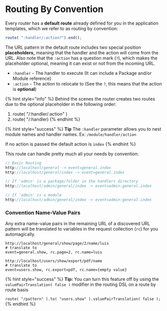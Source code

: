 # Routing By Convention

Every router has a **default route** already defined for you in the application templates, which we refer to as routing by convention:

```javascript
route( ":handler/:action?").end();
```

The URL pattern in the default route includes two special position **placeholders,** meaning that the handler and the action will come from the URL. Also note that the `:action` has a question mark \(`?`\), which makes the placeholder optional, meaning it can exist or not from the incoming URL.

* `:handler` - The handler to execute \(It can include a Package and/or Module reference\)
* `:action` - The action to relocate to \(See the `?`, this means that the action is **optional**\)

{% hint style="info" %}
Behind the scenes the router creates two routes due to the optional placeholder in the following order:

1. route\( "/:handler/:action" \)
2. route\( "/:handler\)
{% endhint %}

{% hint style="success" %}
**Tip** The `:handler` parameter allows you to nest module names and handler names. Ex: `/module/handler/action`

If no action is passed the default action is `index`
{% endhint %}

This route can handle pretty much all your needs by convention:

```javascript
// Basic Routing
http://localhost/general -> event=general.index
http://localhost/general/index -> event=general.index

// If 'admin' is a package/folder in the handlers directory
http://localhost/admin/general/index -> event=admin.general.index 

// If 'admin' is a module
http://localhost/admin/general/index -> event=admin:general.index
```

### Convention Name-Value Pairs

Any extra name-value pairs in the remaining URL of a discovered URL pattern will be translated to variables in the request collection \(`rc`\) for you automagically. 

```text
http://localhost/general/show/page/2/name/luis
# translate to
event=general.show, rc.page=2, rc.name=luis

http://localhost/users/show/export/pdf/name
# translate to
event=users.show, rc.export=pdf, rc.name={empty value}
```

{% hint style="success" %}
**Tip:** You can turn this feature off by using the `valuePairTranslation( false )` modifier in the routing DSL on a route by route basis

`route( "/pattern" ).to( "users.show" ).valuePairTranslation( false );`
{% endhint %}



